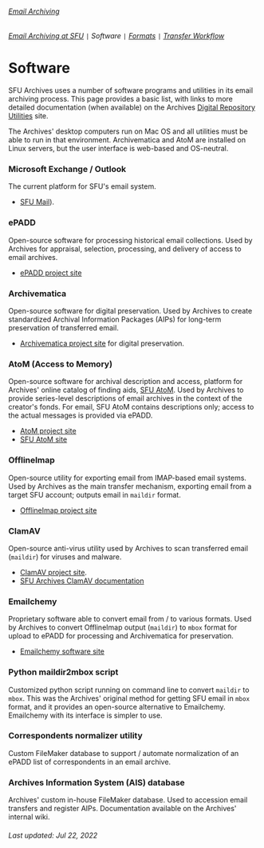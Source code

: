 ###### [Email Archiving](../README.md)
###### [Email Archiving at SFU](email-archiving-at-sfu.md) `|` Software `|` [Formats](formats.md) `|` [Transfer Workflow](transfer-workflow.md)

# Software

SFU Archives uses a number of software programs and utilities in its email archiving process. This page provides a basic list, with links to more detailed documentation (when available) on the Archives [Digital Repository Utilities](https://github.com/SFU-Archives/digital-repository-utilities) site.

The Archives' desktop computers run on Mac OS and all utilities must be able to run in that environment. Archivematica and AtoM are installed on Linux servers, but the user interface is web-based and OS-neutral.

### Microsoft Exchange / Outlook
The current platform for SFU's email system.
- [SFU Mail](https://www.sfu.ca/sfumail.html)).

### ePADD
Open-source software for processing historical email collections. Used by Archives for appraisal, selection, processing, and delivery of access to email archives.
- [ePADD project site](https://library.stanford.edu/projects/epadd)

### Archivematica
Open-source software for digital preservation. Used by Archives to create standardized Archival Information Packages (AIPs) for long-term preservation of transferred email.
- [Archivematica project site](https://www.archivematica.org/en/) for digital preservation.

### AtoM (Access to Memory)
Open-source software for archival description and access, platform for Archives' online catalog of finding aids, [SFU AtoM](https://atom.archives.sfu.ca). Used by Archives to provide series-level descriptions of email archives in the context of the creator's fonds. For email, SFU AtoM contains descriptions only; access to the actual messages is provided via ePADD.
- [AtoM project site](https://www.accesstomemory.org/en/)
- [SFU AtoM site](https://atom.archives.sfu.ca)

### OfflineImap
Open-source utility for exporting email from IMAP-based email systems. Used by Archives as the main transfer mechanism, exporting email from a target SFU account; outputs email in `maildir` format.
- [OfflineImap project site](http://www.offlineimap.org)

### ClamAV
Open-source anti-virus utility used by Archives to scan transferred email (`maildir`) for viruses and malware.
- [ClamAV project site](https://www.clamav.net).
- [SFU Archives ClamAV documentation](https://github.com/SFU-Archives/digital-repository-utilities/blob/master/utilities/clamav.md)


### Emailchemy
Proprietary software able to convert email from / to various formats. Used by Archives to convert OfflineImap output (`maildir`) to `mbox` format for upload to ePADD for processing and Archivematica for preservation.
- [Emailchemy software site](https://weirdkid.com/emailchemy/)

### Python maildir2mbox script
Customized python script running on command line to convert `maildir` to `mbox`. This was the Archives' original method for getting SFU email in `mbox` format, and it provides an open-source alternative to Emailchemy. Emailchemy with its interface is simpler to use.

### Correspondents normalizer utility
Custom FileMaker database to support / automate normalization of an ePADD list of correspondents in an email archive.

### Archives Information System (AIS) database
Archives' custom in-house FileMaker database. Used to accession email transfers and register AIPs. Documentation available on the Archives' internal wiki.

###### Last updated: Jul 22, 2022
